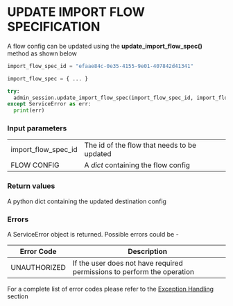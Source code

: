 # UPDATE IMPORT FLOW SPECIFICATION

A flow config can be updated using the **update_import_flow_spec()** method as shown below

```python
import_flow_spec_id = "efaae84c-0e35-4155-9e01-407842d41341"

import_flow_spec = { ... }

try:
  admin_session.update_import_flow_spec(import_flow_spec_id, import_flow_spec)
except ServiceError as err:
  print(err)
```
### Input parameters
|                     |                                             |
| ------------------- | ------------------------------------------- |
| import_flow_spec_id | The id of the flow that needs to be updated |
| FLOW CONFIG         | A _dict_ containing the flow config         |

### Return values
A python dict containing the updated destination config

### Errors

A ServiceError object is returned. Possible errors could be -

| Error Code   | Description                                                             |
| ------------ | ----------------------------------------------------------------------- |
| UNAUTHORIZED | If the user does not have required permissions to perform the operation |

For a complete list of error codes please refer to the [Exception Handling](https://bios.isima.io/docs/content/developer-guide/exceptions) section
